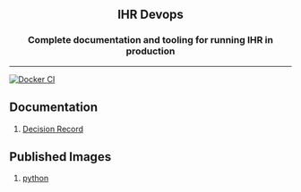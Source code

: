 <h2 align="center"><b>IHR Devops</b></h2>

<h3 align="center">Complete documentation and tooling for running IHR in production</h3>

---

[![Docker CI](https://github.com/InternetHealthReport/devops/actions/workflows/docker-ci.yml/badge.svg)](https://github.com/InternetHealthReport/devops/actions/workflows/docker-ci.yml)

## Documentation

   1. [Decision Record](./documentation/decision-record.md)


## Published Images

1. [python](https://github.com/InternetHealthReport/devops/pkgs/container/python)
